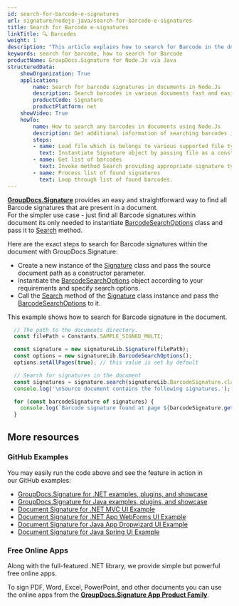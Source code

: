 ```yaml
---
id: search-for-barcode-e-signatures
url: signature/nodejs-java/search-for-barcode-e-signatures
title: Search for Barcode e-signatures
linkTitle: 🔍 Barcodes
weight: 1
description: "This article explains how to search for Barcode in the document with few lines of code over GroupDocs.Signature API."
keywords: search for barcode, how to search for Barcode
productName: GroupDocs.Signature for Node.Js via Java 
structuredData:
    showOrganization: True
    application:    
        name: Search for barcode signatures in documents in Node.Js    
        description: Search barcodes in various documents fast and easily with Node.Js language and GroupDocs.Signature for Node.Js via Java APIs
        productCode: signature
        productPlatform: net 
    showVideo: True
    howTo:
        name: How to search any barcodes in documents using Node.Js 
        description: Get additional information of searching barcodes in documents with Node.Js
        steps:
        - name: Load file which is belongs to various supported file types.
          text: Instantiate Signature object by passing file as a constructor parameter. You may provide either file path or file stream. 
        - name: Get list of barcodes 
          text: Invoke method Search providing appropriate signature type.
        - name: Process list of found signatures
          text: Loop through list of found barcodes.
---
```

[**GroupDocs.Signature**](https://products.groupdocs.com/signature/nodejs-java) provides an easy and straightforward way to find all Barcode signatures that are present in a document.  
For the simpler use case - just find all Barcode signatures within document its only needed to instantiate [BarcodeSearchOptions](https://reference.groupdocs.com/signature/nodejs-java/com.groupdocs.signature/signature/#search) class and pass it to [Search](https://reference.groupdocs.com/signature/nodejs-java/com.groupdocs.signature/signature/#search) method.

Here are the exact steps to search for Barcode signatures within the document with GroupDocs.Signature:

* Create a new instance of the [Signature](https://reference.groupdocs.com/signature/nodejs-java/com.groupdocs.signature/signature) class and pass the source document path as a constructor parameter.
* Instantiate the [BarcodeSearchOptions](https://reference.groupdocs.com/signature/nodejs-java/com.groupdocs.signature/signature/#search) object according to your requirements and specify search options.
* Call the [Search](https://reference.groupdocs.com/signature/nodejs-java/com.groupdocs.signature/signature/#search) method of the [Signature](https://reference.groupdocs.com/signature/nodejs-java/com.groupdocs.signature/signature) class instance and pass the [BarcodeSearchOptions](https://reference.groupdocs.com/signature/nodejs-java/com.groupdocs.signature/signature/#search) to it.

This example shows how to search for Barcode signature in the document.

```javascript
  // The path to the documents directory.
  const filePath = Constants.SAMPLE_SIGNED_MULTI; 

  const signature = new signatureLib.Signature(filePath);
  const options = new signatureLib.BarcodeSearchOptions();
  options.setAllPages(true); // this value is set by default

  // Search for signatures in the document
  const signatures = signature.search(signatureLib.BarcodeSignature.class, options).toArray();
  console.log('\nSource document contains the following signatures.');

  for (const barcodeSignature of signatures) {
    console.log(`Barcode signature found at page ${barcodeSignature.getPageNumber()} with type ${barcodeSignature.getEncodeType()} and text ${barcodeSignature.getText()}`);
  }
```


## More resources

### GitHub Examples

You may easily run the code above and see the feature in action in our GitHub examples:

* [GroupDocs.Signature for .NET examples, plugins, and showcase](https://github.com/groupdocs-signature/GroupDocs.Signature-for-.NET)
* [GroupDocs.Signature for Java examples, plugins, and showcase](https://github.com/groupdocs-signature/GroupDocs.Signature-for-Java)
* [Document Signature for .NET MVC UI Example](https://github.com/groupdocs-signature/GroupDocs.Signature-for-.NET-MVC)
* [Document Signature for .NET App WebForms UI Example](https://github.com/groupdocs-signature/GroupDocs.Signature-for-.NET-WebForms)
* [Document Signature for Java App Dropwizard UI Example](https://github.com/groupdocs-signature/GroupDocs.Signature-for-Java-Dropwizard)
* [Document Signature for Java Spring UI Example](https://github.com/groupdocs-signature/GroupDocs.Signature-for-Java-Spring)

### Free Online Apps

Along with the full-featured .NET library, we provide simple but powerful free online apps.

To sign PDF, Word, Excel, PowerPoint, and other documents you can use the online apps from the **[GroupDocs.Signature App Product Family](https://products.groupdocs.app/signature/family)**.
